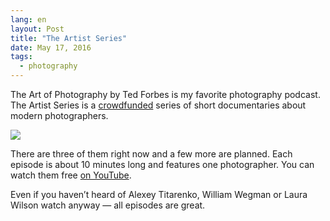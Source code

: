 ```yaml
---
lang: en
layout: Post
title: "The Artist Series"
date: May 17, 2016
tags:
  - photography
---
```


The Art of Photography by Ted Forbes is my favorite photography podcast. The Artist Series is a [crowdfunded](http://fundaop.com/) series of short documentaries about modern photographers.

![](/images/blog/artistseries.jpg)

There are three of them right now and a few more are planned. Each episode is about 10 minutes long and features one photographer. You can watch them free [on YouTube](https://www.youtube.com/playlist?list=PLGEE7pGLuppS6Wn-FHetQPfo0QbeDiTYe).

<!--more-->

<x-video src="https://www.youtube.com/embed/qA58BYmNxkQ">

Even if you haven’t heard of Alexey Titarenko, William Wegman or  Laura Wilson watch anyway — all episodes are great.

